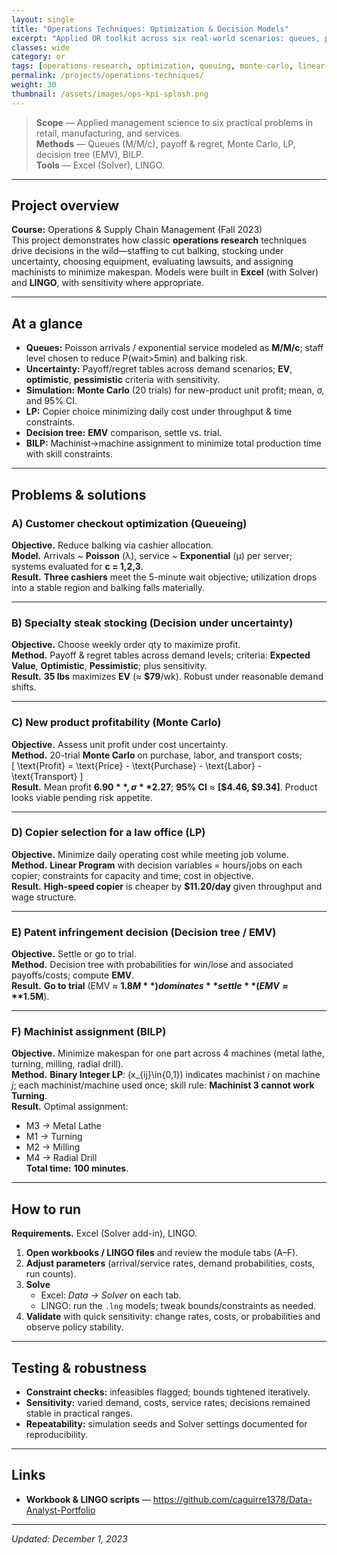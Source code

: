 ```yaml
---
layout: single
title: "Operations Techniques: Optimization & Decision Models"
excerpt: "Applied OR toolkit across six real-world scenarios: queues, payoff/regret, Monte Carlo, LP, decision trees, and BILP."
classes: wide
category: or
tags: [operations-research, optimization, queuing, monte-carlo, linear-programming, decision-tree, bilp, lingo, excel]
permalink: /projects/operations-techniques/
weight: 30
thumbnail: /assets/images/ops-kpi-splash.png
---
```


> **Scope** — Applied management science to six practical problems in retail, manufacturing, and services.  
> **Methods** — Queues (M/M/c), payoff & regret, Monte Carlo, LP, decision tree (EMV), BILP.  
> **Tools** — Excel (Solver), LINGO.

---

## Project overview
**Course:** Operations & Supply Chain Management (Fall 2023)  
This project demonstrates how classic **operations research** techniques drive decisions in the wild—staffing to cut balking, stocking under uncertainty, choosing equipment, evaluating lawsuits, and assigning machinists to minimize makespan. Models were built in **Excel** (with Solver) and **LINGO**, with sensitivity where appropriate.

---

## At a glance
- **Queues:** Poisson arrivals / exponential service modeled as **M/M/c**; staff level chosen to reduce P(wait>5min) and balking risk.  
- **Uncertainty:** Payoff/regret tables across demand scenarios; **EV**, **optimistic**, **pessimistic** criteria with sensitivity.  
- **Simulation:** **Monte Carlo** (20 trials) for new-product unit profit; mean, σ, and 95% CI.  
- **LP:** Copier choice minimizing daily cost under throughput & time constraints.  
- **Decision tree:** **EMV** comparison, settle vs. trial.  
- **BILP:** Machinist→machine assignment to minimize total production time with skill constraints.

---

## Problems & solutions

### A) Customer checkout optimization (Queueing)
**Objective.** Reduce balking via cashier allocation.  
**Model.** Arrivals ~ **Poisson** (λ), service ~ **Exponential** (μ) per server; systems evaluated for **c = 1,2,3**.  
**Result.** **Three cashiers** meet the 5-minute wait objective; utilization drops into a stable region and balking falls materially.

---

### B) Specialty steak stocking (Decision under uncertainty)
**Objective.** Choose weekly order qty to maximize profit.  
**Method.** Payoff & regret tables across demand levels; criteria: **Expected Value**, **Optimistic**, **Pessimistic**; plus sensitivity.  
**Result.** **35 lbs** maximizes **EV** (≈ **$79**/wk). Robust under reasonable demand shifts.

---

### C) New product profitability (Monte Carlo)
**Objective.** Assess unit profit under cost uncertainty.  
**Method.** 20-trial **Monte Carlo** on purchase, labor, and transport costs;  
\[
\text{Profit} = \text{Price} - \text{Purchase} - \text{Labor} - \text{Transport}
\]  
**Result.** Mean profit **$6.90**, σ **$2.27**; **95% CI** ≈ **[$4.46, $9.34]**. Product looks viable pending risk appetite.

---

### D) Copier selection for a law office (LP)
**Objective.** Minimize daily operating cost while meeting job volume.  
**Method.** **Linear Program** with decision variables = hours/jobs on each copier; constraints for capacity and time; cost in objective.  
**Result.** **High-speed copier** is cheaper by **$11.20/day** given throughput and wage structure.

---

### E) Patent infringement decision (Decision tree / EMV)
**Objective.** Settle or go to trial.  
**Method.** Decision tree with probabilities for win/lose and associated payoffs/costs; compute **EMV**.  
**Result.** **Go to trial** (EMV ≈ **$1.8M**) dominates **settle** (EMV ≈ **$1.5M**).

---

### F) Machinist assignment (BILP)
**Objective.** Minimize makespan for one part across 4 machines (metal lathe, turning, milling, radial drill).  
**Method.** **Binary Integer LP**: \(x_{ij}\in\{0,1\}\) indicates machinist *i* on machine *j*; each machinist/machine used once; skill rule: **Machinist 3 cannot work Turning**.  
**Result.** Optimal assignment:
- M3 → Metal Lathe  
- M1 → Turning  
- M2 → Milling  
- M4 → Radial Drill  
**Total time:** **100 minutes**.

---

## How to run
**Requirements.** Excel (Solver add-in), LINGO.  

1) **Open workbooks / LINGO files** and review the module tabs (A–F).  
2) **Adjust parameters** (arrival/service rates, demand probabilities, costs, run counts).  
3) **Solve**  
   - Excel: *Data → Solver* on each tab.  
   - LINGO: run the `.lng` models; tweak bounds/constraints as needed.  
4) **Validate** with quick sensitivity: change rates, costs, or probabilities and observe policy stability.

---

## Testing & robustness
- **Constraint checks:** infeasibles flagged; bounds tightened iteratively.  
- **Sensitivity:** varied demand, costs, service rates; decisions remained stable in practical ranges.  
- **Repeatability:** simulation seeds and Solver settings documented for reproducibility.

---

## Links
- **Workbook & LINGO scripts** — <https://github.com/caguirre1378/Data-Analyst-Portfolio>

---

*Updated: December 1, 2023*
